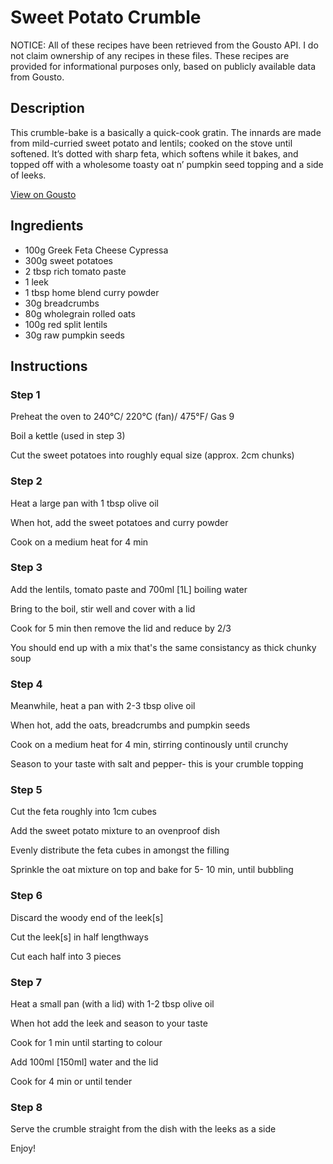 # Sweet Potato Crumble

NOTICE: All of these recipes have been retrieved from the Gousto API. I do not claim ownership of any recipes in these files. These recipes are provided for informational purposes only, based on publicly available data from Gousto.

## Description

This crumble-bake is a basically a quick-cook gratin. The innards are made from mild-curried sweet potato and lentils; cooked on the stove until softened. It’s dotted with sharp feta, which softens while it bakes, and topped off with a wholesome toasty oat n’ pumpkin seed topping and a side of leeks. 

[View on Gousto](https://www.gousto.co.uk/recipes/cookbook/sweet-potato-crumble)

## Ingredients

- 100g Greek Feta Cheese Cypressa
- 300g sweet potatoes
- 2 tbsp rich tomato paste
- 1 leek
- 1 tbsp home blend curry powder
- 30g breadcrumbs
- 80g wholegrain rolled oats
- 100g red split lentils
- 30g raw pumpkin seeds

## Instructions

### Step 1

Preheat the oven to 240&deg;C/ 220&deg;C (fan)/ 475&deg;F/ Gas 9


Boil a kettle (used in step 3)


Cut the sweet potatoes into roughly equal size (approx. 2cm chunks)

### Step 2

Heat a large pan with 1 tbsp olive oil


When hot, add the sweet potatoes and curry powder


Cook on a medium heat for 4 min

### Step 3

Add the lentils, tomato paste and 700ml <span class="text-danger">[1L]</span> boiling water


Bring to the boil, stir well and cover with a lid


Cook for 5 min then remove the lid and reduce by 2/3 


You should end up with a mix that's the same consistancy as thick chunky soup

### Step 4

Meanwhile, heat a pan with 2-3 tbsp olive oil


When hot, add the oats, breadcrumbs and pumpkin seeds


Cook on a medium heat for 4 min, stirring continously until crunchy


Season to your taste with salt and pepper- this is your crumble topping

### Step 5

Cut the feta roughly into 1cm cubes


Add the sweet potato mixture to an ovenproof dish


Evenly distribute the feta cubes in amongst the filling


Sprinkle the oat mixture on top and bake for 5- 10 min, until bubbling

### Step 6

Discard the woody end of the leek<span class="text-danger">[s]</span>


Cut the leek<span class="text-danger">[s]</span>&nbsp;in half lengthways


Cut each half into 3 pieces

### Step 7

Heat a small pan (with a lid) with 1-2 tbsp olive oil


When hot add the leek and season to your taste


Cook for 1 min until starting to colour


Add 100ml <span class="text-danger">[150ml]</span> water and the lid


Cook for 4 min or until tender

### Step 8

Serve the crumble straight from the dish with the leeks as a side


Enjoy!

